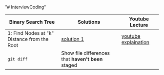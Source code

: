 "# InterviewCoding" 

| Binary Search Tree | Solutions | Youtube Lecture|
| --- | --- |--- |
| 1: Find Nodes at "k" Distance from the Root | [solution 1 ](https://github.com/XuyingSwift/InterviewCoding/blob/main/src/BinarySearchTree/XuyingBinaryTree/SearchInABinarySearchTree/BinarySearchTree.java) |[youtube explaination](https://www.youtube.com/watch?v=CXTT_rexHJM&t=245s)|
| `git diff` | Show file differences that **haven't been** staged |

